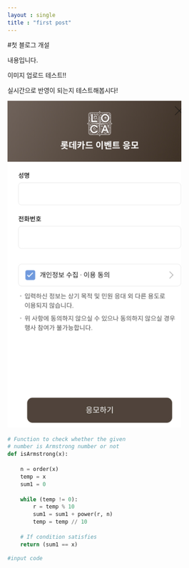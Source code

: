 ```yaml
---
layout : single
title : "first post"
---
```


#첫 블로그 개설

내용입니다.

이미지 업로드 테스트!!

실시간으로 반영이 되는지 테스트해봅시다!

![캡처1](../images/2022-01-19-first/%EC%BA%A1%EC%B2%981-16425973417604.PNG)

```python
# Function to check whether the given 
# number is Armstrong number or not
def isArmstrong(x):
      
    n = order(x)
    temp = x
    sum1 = 0
      
    while (temp != 0):
        r = temp % 10
        sum1 = sum1 + power(r, n)
        temp = temp // 10
  
    # If condition satisfies
    return (sum1 == x)
```

```python
#input code
```

